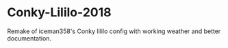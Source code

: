# Conky-Lililo-2018

Remake of iceman358's Conky lililo config with working weather and better documentation.